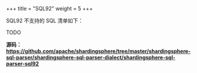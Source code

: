 +++
title = "SQL92"
weight = 5
+++

SQL92 不支持的 SQL 清单如下：

TODO

**源码：https://github.com/apache/shardingsphere/tree/master/shardingsphere-sql-parser/shardingsphere-sql-parser-dialect/shardingsphere-sql-parser-sql92**
